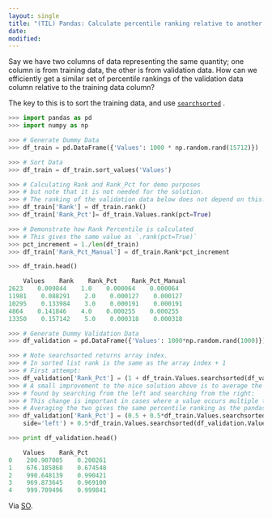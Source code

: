 ```yaml
---
layout: single
title: "(TIL) Pandas: Calculate percentile ranking relative to another column"
date:
modified:
---
```


Say we have two columns of data representing the same quantity;
one column is from training data, the other is from validation data.
How can we efficiently get a similar set of percentile rankings of the validation data column
relative to the training data column?

The key to this is to sort the training data, and use
[`searchsorted`](https://pandas.pydata.org/pandas-docs/version/0.18.1/generated/pandas.Series.searchsorted.html)
.

```python
>>> import pandas as pd
>>> import numpy as np

>>> # Generate Dummy Data
>>> df_train = pd.DataFrame({'Values': 1000 * np.random.rand(15712)})

>>> # Sort Data
>>> df_train = df_train.sort_values('Values')

>>> # Calculating Rank and Rank_Pct for demo purposes
>>> # but note that it is not needed for the solution.
>>> # The ranking of the validation data below does not depend on this.
>>> df_train['Rank'] = df_train.rank()
>>> df_train['Rank_Pct']= df_train.Values.rank(pct=True)

>>> # Demonstrate how Rank Percentile is calculated
>>> # This gives the same value as `.rank(pct=True)`
>>> pct_increment = 1./len(df_train)
>>> df_train['Rank_Pct_Manual'] = df_train.Rank*pct_increment

>>> df_train.head()

    Values    Rank    Rank_Pct    Rank_Pct_Manual
2623    0.009844    1.0    0.000064    0.000064
11981    0.088291    2.0    0.000127    0.000127
10295    0.133984    3.0    0.000191    0.000191
4864    0.141846    4.0    0.000255    0.000255
13350    0.157142    5.0    0.000318    0.000318

>>> # Generate Dummy Validation Data
>>> df_validation = pd.DataFrame({'Values': 1000*np.random.rand(1000)})

>>> # Note searchsorted returns array index.
>>> # In sorted list rank is the same as the array index + 1
>>> # First attempt:
>>> df_validation['Rank_Pct'] = (1 + df_train.Values.searchsorted(df_validation.Values))*pct_increment
>>> # A small improvement to the nice solution above is to average the positions
>>> # found by searching from the left and searching from the right:
>>> # This change is important in cases where a value occurs multiple times.
>>> # Averaging the two gives the same percentile ranking as the pandas .rank(pct=True) routine.
>>> df_validation['Rank_Pct'] = (0.5 + 0.5*df_train.Values.searchsorted(df_validation.Values,
    side='left') + 0.5*df_train.Values.searchsorted(df_validation.Values, side='right'))*pct_increment

>>> print df_validation.head()

    Values    Rank_Pct
0    200.907085    0.200261
1    676.185868    0.674548
2    990.648139    0.990421
3    969.873645    0.969100
4    999.709496    0.999841
```

Via [SO](https://stackoverflow.com/a/43147486/1257318).
